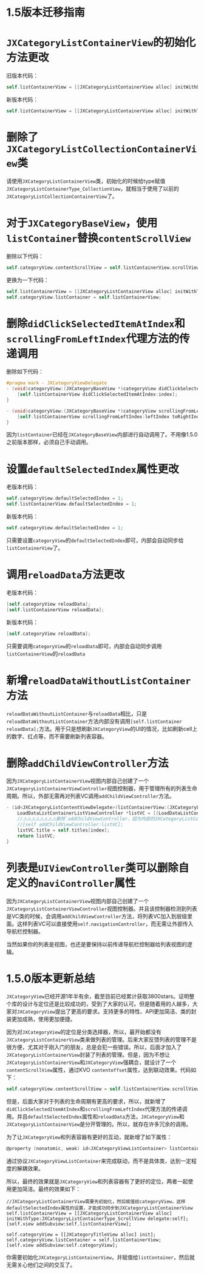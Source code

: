 # 1.5版本迁移指南

# `JXCategoryListContainerView`的初始化方法更改

旧版本代码：
```Objective-C
self.listContainerView = [[JXCategoryListContainerView alloc] initWithDelegate:self];
```
新版本代码：
```Objective-C
self.listContainerView = [[JXCategoryListContainerView alloc] initWithType:JXCategoryListContainerType_ScrollView delegate:self];
```

# 删除了`JXCategoryListCollectionContainerView`类

请使用`JXCategoryListContainerView`类，初始化的时候给type赋值`JXCategoryListContainerType_CollectionView`，就相当于使用了以前的`JXCategoryListCollectionContainerView`了。


# 对于`JXCategoryBaseView`，使用`listContainer`替换`contentScrollView`

删除以下代码：
```Objective-C
self.categoryView.contentScrollView = self.listContainerView.scrollView;
```
更换为一下代码：
```Objective-C
self.listContainerView = [[JXCategoryListContainerView alloc] initWithType:JXCategoryListContainerType_ScrollView delegate:self];
self.categoryView.listContainer = self.listContainerView;
```

# 删除`didClickSelectedItemAtIndex`和`scrollingFromLeftIndex`代理方法的传递调用

删除如下代码：
```Objective-C
#pragma mark - JXCategoryViewDelegate
- (void)categoryView:(JXCategoryBaseView *)categoryView didClickSelectedItemAtIndex:(NSInteger)index {
    [self.listContainerView didClickSelectedItemAtIndex:index];
}

- (void)categoryView:(JXCategoryBaseView *)categoryView scrollingFromLeftIndex:(NSInteger)leftIndex toRightIndex:(NSInteger)rightIndex ratio:(CGFloat)ratio {
    [self.listContainerView scrollingFromLeftIndex:leftIndex toRightIndex:rightIndex ratio:ratio selectedIndex:categoryView.selectedIndex];
}
```

因为`listContainer`已经在`JXCategoryBaseView`内部进行自动调用了。不用像1.5.0之前版本那样，必须自己手动调用。

# 设置`defaultSelectedIndex`属性更改

老版本代码：
```Objective-C
self.categoryView.defaultSelectedIndex = 1;
self.listContainerView.defaultSelectedIndex = 1;
```

新版本代码：
```Objective-C
self.categoryView.defaultSelectedIndex = 1;
```

只需要设置`categoryView`的`defaultSelectedIndex`即可，内部会自动同步给`listContainerView`了。

# 调用`reloadData`方法更改
老版本代码：
```Objective-C
[self.categoryView reloadData];
[self.listContainerView reloadData];
```

新版本代码：
```Objective-C
[self.categoryView reloadData];
```

只需要调用`categoryView`的`reloadData`即可，内部会自动同步调用`listContainerView`的`reloadData`

# 新增`reloadDataWithoutListContainer`方法

`reloadDataWithoutListContainer`与`reloadData`相比，只是`reloadDataWithoutListContainer`方法内部没有调用`[self.listContainer reloadData];`方法。用于只是想刷新`JXCategoryView`的UI的情况，比如刷新cell上的数字、红点等，而不需要刷新列表容器。

# 删除`addChildViewController`方法

因为`JXCategoryListContainerView`视图内部自己创建了一个`JXCategoryListContainerViewController`视图控制器，用于管理所有的列表生命周期。所以，外部无需再对列表VC调用`addChildViewController`方法。
```Objective-C
- (id<JXCategoryListContentViewDelegate>)listContainerView:(JXCategoryListContainerView *)listContainerView initListForIndex:(NSInteger)index {
    LoadDataListContainerListViewController *listVC = [[LoadDataListContainerListViewController alloc] init];
    //⚠️⚠️⚠️⚠️⚠️⚠️⚠️⚠️删除`addChildViewController，因为内部的JXCategoryListContainerViewController已经对列表VC进行了addChild操作，如果这里在addChild，会导致崩溃。`⚠️⚠️⚠️⚠️⚠️⚠️⚠️
    //[self addChildViewController:listVC];
    listVC.title = self.titles[index];
    return listVC;
}
```

# 列表是`UIViewController`类可以删除自定义的`naviController`属性

因为`JXCategoryListContainerView`视图内部自己创建了一个`JXCategoryListContainerViewController`视图控制器。并且该控制器检测到列表是VC类的时候，会调用`addChildViewController`方法，将列表VC加入到层级里面。这样列表VC可以直接使用`self.navigationController`，而无需让外部传入导航栏控制器。

当然如果你的列表是视图，也还是要保持以前传递导航栏控制器给列表视图的逻辑。


# 1.5.0版本更新总结

`JXCategoryView`已经开源1年半有余，截至目前已经累计获取3800stars。证明整个库的设计与定位还是比较成功的，受到了大家的认可。但是随着用的人越多，大家对`JXCategoryView`提出了更高的要求。支持更多的特性、API更加简洁、类的封装更加成熟，使用更加便捷。

因为对`JXCategoryView`的定位是分类选择器，所以，最开始都没有`JXCategoryListContainerView`类来做列表的管理。后来大家反馈列表的管理不是很方便，尤其对于刚入门的朋友，总是会犯一些错误。所以，后面才加入了`JXCategoryListContainerView`封装了列表的管理。但是，因为不想让`JXCategoryListContainerView`和`JXCategoryView`强耦合，就设计了一个`contentScrollView`属性，通过KVO `contentoffset`属性，达到联动效果。代码如下：

```Objective-C
self.categoryView.contentScrollView = self.listContainerView.scrollView;
```

但是，后面大家对于列表的生命周期有更高的要求，所以，就新增了`didClickSelectedItemAtIndex`和`scrollingFromLeftIndex`代理方法的传递调用。并且`defaultSelectedIndex`属性和`reloadData`方法，`JXCategoryView`和`JXCategoryListContainerView`是分开管理的。所以，就存在许多冗余的调用。

为了让`JXCategoryView`和列表容器有更好的互动，就新增了如下属性：
```Objective-C
@property (nonatomic, weak) id<JXCategoryViewListContainer> listContainer;
```
通过协议`JXCategoryViewListContainer`来完成联动，而不是具体类，达到一定程度的解耦效果。

所以，最终的效果就是`JXCategoryView`和列表容器有了更好的定位，两者一起使用更加简洁。最终的效果如下：

```
//JXCategoryListContainerView需要先初始化，然后赋值给categoryView，这样defaultSelectedIndex属性的设置，才能成功同步到JXCategoryListContainerView
self.listContainerView = [[JXCategoryListContainerView alloc] initWithType:JXCategoryListContainerType_ScrollView delegate:self];
[self.view addSubview:self.listContainerView];

self.categoryView = [[JXCategoryTitleView alloc] init];
self.categoryView.listContainer = self.listContainerView;
[self.view addSubview:self.categoryView];
```

你需要初始化`JXCategoryListContainerView`，并赋值给`listContainer`，然后就无需关心他们之间的交互了。




